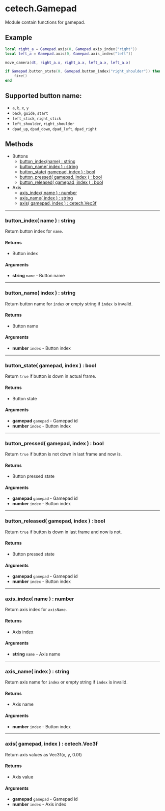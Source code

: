 # cetech.Gamepad

Module contain functions for gamepad.

## Example

```lua
local right_a = Gamepad.axis(0, Gamepad.axis_index("right"))
local left_a = Gamepad.axis(0, Gamepad.axis_index("left"))

move_camera(dt, right_a.x, right_a.x, left_a.x, left_a.x)

if Gamepad.button_state(0, Gamepad.button_index("right_shoulder")) then
    fire()
end
```
 
## Supported button name:

* `a`, `b`, `x`, `y`
* `back`, `guide`, `start`
* `left_stick`, `right_stick`
* `left_shoulder`, `right_shoulder`
* `dpad_up`, `dpad_down`, `dpad_left`, `dpad_right`
 
## Methods

* Buttons
    * [button_index(name) : string](#button_index-name-string)
    * [button_name( index ) : string](#button_name-index-string)
    * [button_state( gamepad, index ) : bool](#button_state-gamepad-index-bool)
    * [button_pressed( gamepad, index ) : bool](#button_pressed-gamepad-index-bool)
    * [button_released( gamepad, index ) : bool](#button_released-gamepad-index-bool)
* Axis
    * [axis_index( name ) : number](#axis_index-name-number)
    * [axis_name( index ) : string](#axis_name-index-string)
    * [axis( gamepad, index ) : cetech.Vec3f](#axis-gamepad-index-cetechvec3f)

------------------------------------------------------------------------------------------------------------------------

### button_index( name ) : string

Return button index for `name`.

#### Returns
* Button index
    
#### Arguments
* **string** `name` - Button name 

------------------------------------------------------------------------------------------------------------------------

### button_name( index ) : string

Return button name for `index` or empty string if `index` is invalid.

#### Returns
* Button name
    
#### Arguments
* **number** `index` - Button index

------------------------------------------------------------------------------------------------------------------------

### button_state( gamepad, index ) : bool

Return `true` if button is down in actual frame.

#### Returns
* Button state
    
#### Arguments
* **gamepad** `gamepad` - Gamepad id
* **number** `index` - Button index

------------------------------------------------------------------------------------------------------------------------

### button_pressed( gamepad, index ) : bool

Return `true` if button is not down in last frame and now is.

#### Returns
* Button pressed state

#### Arguments
* **gamepad** `gamepad` - Gamepad id
* **number** `index` - Button index

---

### button_released( gamepad, index ) : bool

Return `true` if button is down in last frame and now is not.

#### Returns
* Button pressed state

#### Arguments
* **gamepad** `gamepad` - Gamepad id
* **number** `index` - Button index

------------------------------------------------------------------------------------------------------------------------

### axis_index( name ) : number

Return axis index for `axisName`.

#### Returns
* Axis index
    
#### Arguments
* **string** `name` - Axis name 

------------------------------------------------------------------------------------------------------------------------

### axis_name( index ) : string

Return axis name for `index` or empty string if `index` is invalid.

#### Returns
* Axis name
    
#### Arguments
* **number** `index` - Button index

------------------------------------------------------------------------------------------------------------------------

### axis( gamepad, index ) : cetech.Vec3f

Return axis values as Vec3f(x, y, 0.0f)

#### Returns
* Axis value
    
#### Arguments
* **gamepad** `gamepad` - Gamepad id
* **number** `index` - Axis index
